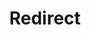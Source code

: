 ﻿---
layout: src/layouts/Redirect.astro
title: Redirect
redirect: https://yamldoc.liuyan.wang/docs/installation/automating-installation
pubDate:  2023-01-01
navSearch: false
navSitemap: false
navMenu: false
---
